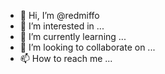 - 👋 Hi, I’m @redmiffo
- 👀 I’m interested in ...
- 🌱 I’m currently learning ...
- 💞️ I’m looking to collaborate on ...
- 📫 How to reach me ...

<!---
redmiffo/redmiffo is a ✨ special ✨ repository because its `README.md` (this file) appears on your GitHub profile.
You can click the Preview link to take a look at your changes.
--->
